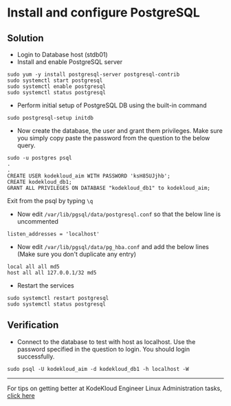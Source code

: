 # Install and configure PostgreSQL
## Solution
* Login to Database host (stdb01)
* Install and enable PostgreSQL server
```
sudo yum -y install postgresql-server postgresql-contrib 
sudo systemctl start postgresql
sudo systemctl enable postgresql
sudo systemctl status postgresql
```
* Perform initial setup of PostgreSQL DB using the built-in command
```
sudo postgresql-setup initdb
```
* Now create the database, the user and grant them privileges. Make sure you simply copy paste the password from the question to the below query.
```
sudo -u postgres psql
.
.
CREATE USER kodekloud_aim WITH PASSWORD 'ksH85UJjhb';
CREATE kodekloud_db1;
GRANT ALL PRIVILEGES ON DATABASE "kodekloud_db1" to kodekloud_aim;
```
Exit from the psql by typing `\q`
* Now edit `/var/lib/pgsql/data/postgresql.conf` so that the below line is uncommented
```
listen_addresses = 'localhost'
```
* Now edit `/var/lib/pgsql/data/pg_hba.conf` and add the below lines (Make sure you don't duplicate any entry)
```
local all all md5
host all all 127.0.0.1/32 md5 
```
* Restart the services
```
sudo systemctl restart postgresql
sudo systemctl status postgresql
```
## Verification
* Connect to the database to test with host as localhost. Use the password specified in the question to login. You should login successfully.
```
sudo psql -U kodekloud_aim -d kodekloud_db1 -h localhost -W
```

---
For tips on getting better at KodeKloud Engineer Linux Administration tasks, [click here](./README.md)